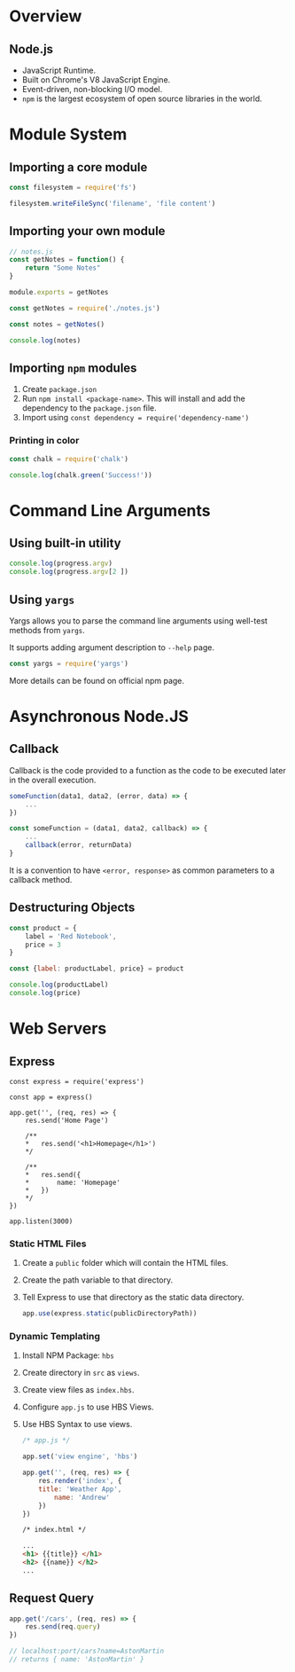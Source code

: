 # Overview

## Node.js

- JavaScript Runtime.
- Built on Chrome's V8 JavaScript Engine.
- Event-driven, non-blocking I/O model.
- `npm` is the largest ecosystem of open source libraries in the world.

# Module System

## Importing a core module

```javascript
const filesystem = require('fs')

filesystem.writeFileSync('filename', 'file content')
```

## Importing your own module

```javascript
// notes.js
const getNotes = function() {
    return "Some Notes"
}

module.exports = getNotes
```

```javascript
const getNotes = require('./notes.js')

const notes = getNotes()

console.log(notes)
```

## Importing `npm` modules

1. Create `package.json`
2. Run `npm install <package-name>`.
   This will install and add the dependency to the `package.json` file.
3. Import using `const dependency = require('dependency-name')`

### Printing in color

```javascript
const chalk = require('chalk')

console.log(chalk.green('Success!'))
```

# Command Line Arguments

## Using built-in utility

```javascript
console.log(progress.argv)
console.log(progress.argv[2 ])
```

## Using `yargs`

Yargs allows you to parse the command line arguments using well-test methods from `yargs`.

It supports adding argument description to `--help` page.

```javascript
const yargs = require('yargs')
```

More details can be found on official npm page.

# Asynchronous Node.JS

## Callback

Callback is the code provided to a function as the code to be executed later in the overall execution.

```javascript
someFunction(data1, data2, (error, data) => {
    ...
})
```

```javascript
const someFunction = (data1, data2, callback) => {
    ...
    callback(error, returnData)
}
```

It is a convention to have `<error, response>` as common parameters to a callback method.

## Destructuring Objects

```javascript
const product = {
    label = 'Red Notebook',
    price = 3
}

const {label: productLabel, price} = product

console.log(productLabel)
console.log(price)
```

# Web Servers

## Express

```plsql
const express = require('express')

const app = express()

app.get('', (req, res) => {
    res.send('Home Page')
        
	/**
	*	res.send('<h1>Homepage</h1>')
	*/
        
	/** 
	*	res.send({
	*		name: 'Homepage'
	*	})
	*/
})

app.listen(3000)
```

### Static HTML Files

1. Create a `public` folder which will contain the HTML files.

2. Create the path variable to that directory.

3. Tell Express to use that directory as the static data directory.

   ```javascript
   app.use(express.static(publicDirectoryPath))
   ```

### Dynamic Templating

1. Install NPM Package: `hbs`

2. Create directory in `src` as `views`.

3. Create view files as `index.hbs`.

4. Configure `app.js` to use HBS Views. 

5. Use HBS Syntax to use views.

   ```javascript
   /* app.js */
   
   app.set('view engine', 'hbs')
   
   app.get('', (req, res) => {
       res.render('index', {
       title: 'Weather App',
           name: 'Andrew'
       })
   })
   ```

   ```html
   /* index.html */
   
   ...
   <h1> {{title}} </h1>
   <h2> {{name}} </h2>
   ...
   ```

## Request Query

```javascript
app.get('/cars', (req, res) => {
	res.send(req.query)
})

// localhost:port/cars?name=AstonMartin
// returns { name: 'AstonMartin' }
```

